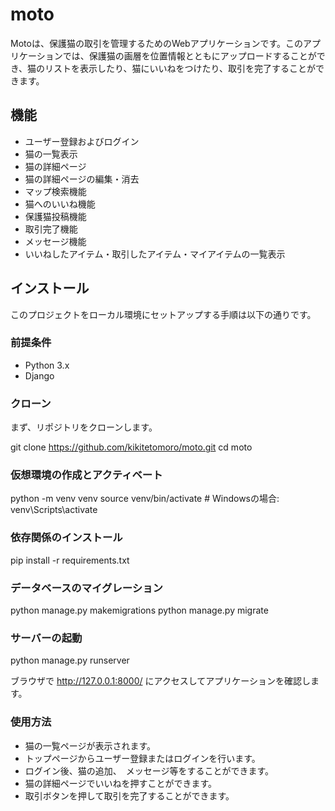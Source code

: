 # moto

Motoは、保護猫の取引を管理するためのWebアプリケーションです。このアプリケーションでは、保護猫の画層を位置情報とともにアップロードすることができ、猫のリストを表示したり、猫にいいねをつけたり、取引を完了することができます。

## 機能

- ユーザー登録およびログイン
- 猫の一覧表示
- 猫の詳細ページ
- 猫の詳細ページの編集・消去
- マップ検索機能
- 猫へのいいね機能
- 保護猫投稿機能
- 取引完了機能
- メッセージ機能
- いいねしたアイテム・取引したアイテム・マイアイテムの一覧表示

## インストール

このプロジェクトをローカル環境にセットアップする手順は以下の通りです。

### 前提条件

- Python 3.x
- Django


### クローン

まず、リポジトリをクローンします。

git clone https://github.com/kikitetomoro/moto.git
cd moto

###  仮想環境の作成とアクティベート

python -m venv venv
source venv/bin/activate # Windowsの場合: venv\Scripts\activate

###   依存関係のインストール

pip install -r requirements.txt


###   データベースのマイグレーション

python manage.py makemigrations
python manage.py migrate

###   サーバーの起動

python manage.py runserver

ブラウザで http://127.0.0.1:8000/ にアクセスしてアプリケーションを確認します。

###   使用方法

- 猫の一覧ページが表示されます。
- トップページからユーザー登録またはログインを行います。
- ログイン後、猫の追加、　メッセージ等をすることができます。
- 猫の詳細ページでいいねを押すことができます。
- 取引ボタンを押して取引を完了することができます。
